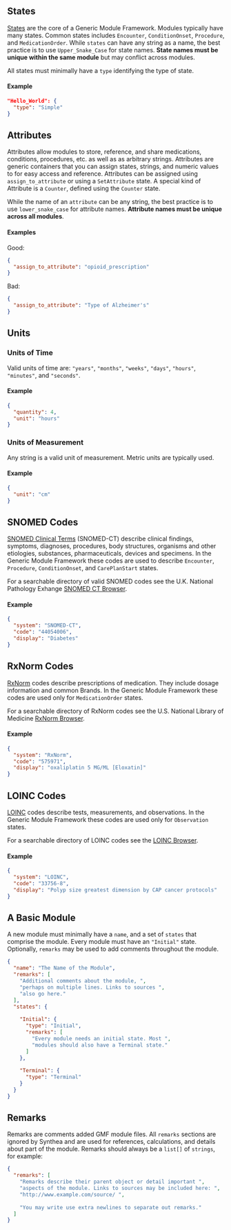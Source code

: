 ## States

[States](https://github.com/synthetichealth/synthea/wiki/Generic-Module-Framework%3A-States) are the core of a Generic Module Framework. Modules typically have many states. Common states includes `Encounter`, `ConditionOnset`, `Procedure`, and `MedicationOrder`. While `states` can have any string as a name, the best practice is to use `Upper_Snake_Case` for state names. **State names must be unique within the same module** but may conflict across modules.

All states must minimally have a `type` identifying the type of state.

#### Example

```json
"Hello_World": {
  "type": "Simple"
}
```

## Attributes

Attributes allow modules to store, reference, and share medications, conditions, procedures, etc. as well as as arbitrary strings. Attributes are generic containers that you can assign states, strings, and numeric values to for easy access and reference. Attributes can be assigned using `assign_to_attribute` or using a `SetAttribute` state. A special kind of Attribute is a `Counter`, defined using the `Counter` state.

While the name of an `attribute` can be any string, the best practice is to use `lower_snake_case` for attribute names. **Attribute names must be unique across all modules**. 

#### Examples

Good:

```json
{
  "assign_to_attribute": "opioid_prescription"
}
```

Bad:

```json
{
  "assign_to_attribute": "Type of Alzheimer's"
}
```

## Units

### Units of Time

Valid units of time are: `"years"`, `"months"`, `"weeks"`, `"days"`, `"hours"`, `"minutes"`, and `"seconds"`.

#### Example

```json
{
  "quantity": 4,
  "unit": "hours"
}
```

### Units of Measurement

Any string is a valid unit of measurement. Metric units are typically used.

#### Example

```json
{
  "unit": "cm"
}
```

## SNOMED Codes

[SNOMED Clinical Terms](https://en.wikipedia.org/wiki/Systematized_Nomenclature_of_Medicine) (SNOMED-CT) describe clinical findings, symptoms, diagnoses, procedures, body structures, organisms and other etiologies, substances, pharmaceuticals, devices and specimens. In the Generic Module Framework these codes are used to describe `Encounter`, `Procedure`, `ConditionOnset`, and `CarePlanStart` states.

For a searchable directory of valid SNOMED codes see the U.K. National Pathology Exhange [SNOMED CT Browser](http://www.snomedbrowser.com/).

#### Example

```json
{
  "system": "SNOMED-CT",
  "code": "44054006",
  "display": "Diabetes"
}
```

## RxNorm Codes

[RxNorm](https://en.wikipedia.org/wiki/RxNorm) codes describe prescriptions of medication. They include dosage information and common Brands. In the Generic Module Framework these codes are used only for `MedicationOrder` states.

For a searchable directory of RxNorm codes see the U.S. National Library of Medicine [RxNorm Browser](https://mor.nlm.nih.gov/RxNav/).

#### Example

```json
{
  "system": "RxNorm",
  "code": "575971",
  "display": "oxaliplatin 5 MG/ML [Eloxatin]"
}
```

## LOINC Codes

[LOINC]() codes describe tests, measurements, and observations. In the Generic Module Framework these codes are used only for `Observation` states.

For a searchable directory of LOINC codes see the [LOINC Browser](https://search.loinc.org/).

#### Example

```json
{
  "system": "LOINC",
  "code": "33756-8",
  "display": "Polyp size greatest dimension by CAP cancer protocols"
}
```

## A Basic Module

A new module must minimally have a `name`, and a set of `states` that comprise the module. Every module must have an `"Initial"` state. Optionally, `remarks` may be used to add comments throughout the module.

```json
{
  "name": "The Name of the Module",
  "remarks": [
    "Additional comments about the module, ",
    "perhaps on multiple lines. Links to sources ",
    "also go here."
  ],
  "states": {
    
    "Initial": {
      "type": "Initial",
      "remarks": [
        "Every module needs an initial state. Most ",
        "modules should also have a Terminal state."
      ]
    },
    
    "Terminal": {
      "type": "Terminal"
    }
  }
}
```

## Remarks

Remarks are comments added GMF module files. All `remarks` sections are ignored by Synthea and are used for references, calculations, and details about part of the module. Remarks should always be a `list[]` of `strings`, for example:

```json
{
  "remarks": [
    "Remarks describe their parent object or detail important ",
    "aspects of the module. Links to sources may be included here: ",
    "http://www.example.com/source/ ",
    
    "You may write use extra newlines to separate out remarks."
  ]
}
```



